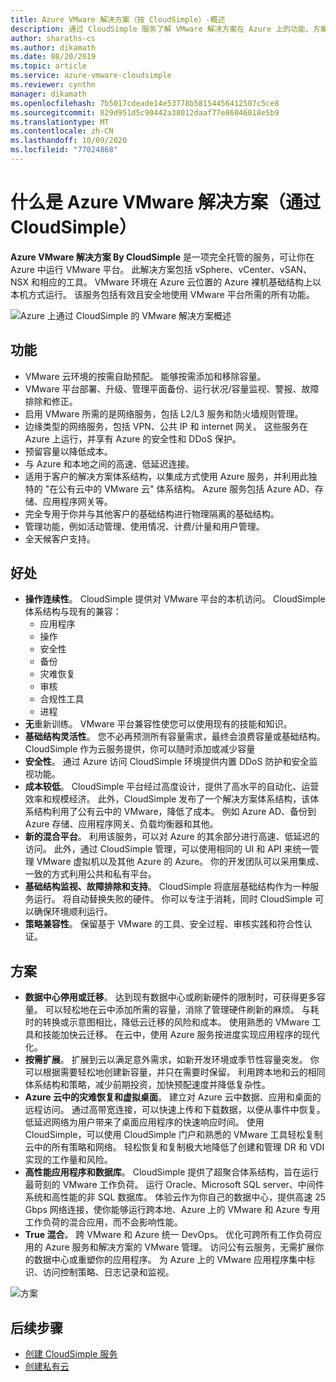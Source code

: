 ```yaml
---
title: Azure VMware 解决方案（按 CloudSimple）-概述
description: 通过 CloudSimple 服务了解 VMware 解决方案在 Azure 上的功能、方案和优点。
author: sharaths-cs
ms.author: dikamath
ms.date: 08/20/2019
ms.topic: article
ms.service: azure-vmware-cloudsimple
ms.reviewer: cynthn
manager: dikamath
ms.openlocfilehash: 7b5017cdeade14e53778b58154456412507c5ce8
ms.sourcegitcommit: 829d951d5c90442a38012daaf77e86046018e5b9
ms.translationtype: MT
ms.contentlocale: zh-CN
ms.lasthandoff: 10/09/2020
ms.locfileid: "77024868"
---
```

# <a name="what-is-azure-vmware-solution-by-cloudsimple"></a>什么是 Azure VMware 解决方案（通过 CloudSimple）

**Azure VMware 解决方案 By CloudSimple** 是一项完全托管的服务，可让你在 Azure 中运行 VMware 平台。 此解决方案包括 vSphere、vCenter、vSAN、NSX 和相应的工具。 VMware 环境在 Azure 云位置的 Azure 裸机基础结构上以本机方式运行。 该服务包括有效且安全地使用 VMware 平台所需的所有功能。

![Azure 上通过 CloudSimple 的 VMware 解决方案概述](media/azure-vmware-solution-by-cloudsimple.png)

## <a name="features"></a>功能

* VMware 云环境的按需自助预配。 能够按需添加和移除容量。
* VMware 平台部署、升级、管理平面备份、运行状况/容量监视、警报、故障排除和修正。
* 启用 VMware 所需的是网络服务，包括 L2/L3 服务和防火墙规则管理。
* 边缘类型的网络服务，包括 VPN、公共 IP 和 internet 网关。 这些服务在 Azure 上运行，并享有 Azure 的安全性和 DDoS 保护。
* 预留容量以降低成本。
* 与 Azure 和本地之间的高速、低延迟连接。
* 适用于客户的解决方案体系结构，以集成方式使用 Azure 服务，并利用此独特的 "在公有云中的 VMware 云" 体系结构。 Azure 服务包括 Azure AD、存储、应用程序网关等。
* 完全专用于你并与其他客户的基础结构进行物理隔离的基础结构。
* 管理功能，例如活动管理、使用情况、计费/计量和用户管理。
* 全天候客户支持。

## <a name="benefits"></a>好处

* **操作连续性**。 CloudSimple 提供对 VMware 平台的本机访问。 CloudSimple 体系结构与现有的兼容：
    * 应用程序
    * 操作
    * 安全性
    * 备份
    * 灾难恢复
    * 审核
    * 合规性工具
    * 进程
* **无**重新训练。 VMware 平台兼容性使您可以使用现有的技能和知识。
* **基础结构灵活性**。 您不必再预测所有容量需求，最终会浪费容量或基础结构。 CloudSimple 作为云服务提供，你可以随时添加或减少容量
* **安全性**。 通过 Azure 访问 CloudSimple 环境提供内置 DDoS 防护和安全监视功能。
* **成本较低**。 CloudSimple 平台经过高度设计，提供了高水平的自动化、运营效率和规模经济。 此外，CloudSimple 发布了一个解决方案体系结构，该体系结构利用了公有云中的 VMware，降低了成本。 例如 Azure AD、备份到 Azure 存储、应用程序网关、负载均衡器和其他。
* **新的混合平台**。 利用该服务，可以对 Azure 的其余部分进行高速、低延迟的访问。 此外，通过 CloudSimple 管理，可以使用相同的 UI 和 API 来统一管理 VMware 虚拟机以及其他 Azure 的 Azure。 你的开发团队可以采用集成、一致的方式利用公共和私有平台。
* **基础结构监视、故障排除和支持**。 CloudSimple 将底层基础结构作为一种服务运行。 将自动替换失败的硬件。 你可以专注于消耗，同时 CloudSimple 可以确保环境顺利运行。
* **策略兼容性**。 保留基于 VMware 的工具、安全过程、审核实践和符合性认证。

## <a name="scenarios"></a>方案

* **数据中心停用或迁移**。 达到现有数据中心或刷新硬件的限制时，可获得更多容量。 可以轻松地在云中添加所需的容量，消除了管理硬件刷新的麻烦。 与耗时的转换或示意图相比，降低云迁移的风险和成本。 使用熟悉的 VMware 工具和技能加快云迁移。 在云中，使用 Azure 服务按进度实现应用程序的现代化。
* **按需扩展**。 扩展到云以满足意外需求，如新开发环境或季节性容量突发。 你可以根据需要轻松地创建新容量，并只在需要时保留。 利用跨本地和云的相同体系结构和策略，减少前期投资，加快预配速度并降低复杂性。
* **Azure 云中的灾难恢复和虚拟桌面**。 建立对 Azure 云中数据、应用和桌面的远程访问。 通过高带宽连接，可以快速上传和下载数据，以便从事件中恢复。 低延迟网络为用户带来了桌面应用程序的快速响应时间。 使用 CloudSimple，可以使用 CloudSimple 门户和熟悉的 VMware 工具轻松复制云中的所有策略和网络。 轻松恢复和复制极大地降低了创建和管理 DR 和 VDI 实现的工作量和风险。
* **高性能应用程序和数据库**。 CloudSimple 提供了超聚合体系结构，旨在运行最苛刻的 VMware 工作负荷。 运行 Oracle、Microsoft SQL server、中间件系统和高性能的非 SQL 数据库。 体验云作为你自己的数据中心，提供高速 25 Gbps 网络连接，使你能够运行跨本地、Azure 上的 VMware 和 Azure 专用工作负荷的混合应用，而不会影响性能。
* **True 混合**。 跨 VMware 和 Azure 统一 DevOps。 优化可跨所有工作负荷应用的 Azure 服务和解决方案的 VMware 管理。 访问公有云服务，无需扩展你的数据中心或重塑你的应用程序。 为 Azure 上的 VMware 应用程序集中标识、访问控制策略、日志记录和监视。

![方案](media/cloudsimple-scenarios.png)

## <a name="next-steps"></a>后续步骤

* [创建 CloudSimple 服务](quickstart-create-cloudsimple-service.md)
* [创建私有云](quickstart-create-private-cloud.md)
